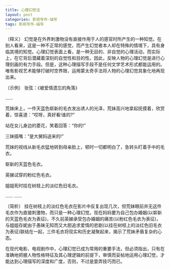 ```yaml
---
title: 心理幻觉法
layout: post
categories: 影视写作-描写
tags: 影视写作-描写
---
```


〔释义〕 幻觉是在外界刺激物没有直接作用于人的感官时所产生的一种知觉。在别人看来，这是一种不正常的感觉，而产生幻觉者本人却在特殊的情境下，具有身临其境的知觉。心理幻觉表面上看，是一种无目的、非自觉的心理活动，而实际上，在它背后潜藏着深刻的自觉性和目的性。因此，反映人物的心理幻觉是进行心理刻画的有力手段。但是，这种心理描写手段不是任何文学艺术形式都能运用的。唯有影视艺术能够打破时空界限，运用蒙太奇手法将人物的心理幻觉具象化地再现出来。

〔示例〕 张弦：《被爱情遗忘的角落》

……

荒妹床上，一件天蓝色崭新的毛衣发出诱人的光泽，荒妹高兴地拿起抚摸着，欣赏着，惊喜道：“哎呀，真好看!谁的?”

站在女儿身边的菱花，笑着回答：“你的!”

三妹插嘴：“是大舅妈送来的!”

荒妹的视线从新毛衣猛地转到母亲脸上，顿时一切都明白了，急转头盯着手中的毛衣。

崭新的天蓝色毛衣。

英娣试穿的粉红色毛衣。

姐姐死时挂在树枝上的淡红色旧毛衣。

…… ……

〔简析〕 挂在树枝上的淡红色毛衣在影片中反复出现几次，但荒妹眼前并无这件毛衣作为直接刺激物，而只是一种心理幻觉。现在妈妈要为自己包办婚姻(以崭新的天蓝色毛衣为表征)，不久前英娣承受包办婚姻的痛苦(以粉红色毛衣为表征)，与姐姐存妮由于愚昧无知而又大胆追求爱情的悲剧(以挂在树枝上的淡红色旧毛衣为表征)联结在一起，三件毛衣将现实和历史凝聚起来，揭示了荒妹矛盾复杂的心态。

在现代电影、电视剧作中，心理幻觉已成为常用的重要手法，但必须指出，只有在准确地把握人物性格特征及其心理逻辑的前提下，审慎而妥帖地运用心理幻觉，才能达到心理描写的深度和广度，否则，不过是耍弄技巧而已。 